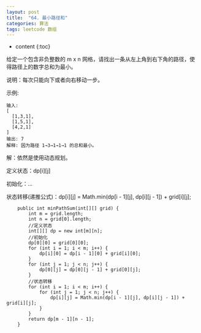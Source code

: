 ```yaml
---
layout: post
title:  "64. 最小路径和"
categories: 算法
tags: leetcode 数组
---
```


* content
{:toc}

<!--more-->

给定一个包含非负整数的 m x n 网格，请找出一条从左上角到右下角的路径，使得路径上的数字总和为最小。

说明：每次只能向下或者向右移动一步。

示例:

```
输入:
[
  [1,3,1],
  [1,5,1],
  [4,2,1]
]
输出: 7
解释: 因为路径 1→3→1→1→1 的总和最小。
```

解：依然是使用动态规划。

定义状态：dp[i][j]

初始化：...

状态转移(递推公式)：dp[i][j] = Math.min(dp[i - 1][j], dp[i][j - 1]) + grid[i][j];

```
    public int minPathSum(int[][] grid) {
        int m = grid.length;
        int n = grid[0].length;
        //定义状态
        int[][] dp = new int[m][n];
        //初始化
        dp[0][0] = grid[0][0];
        for (int i = 1; i < m; i++) {
            dp[i][0] = dp[i - 1][0] + grid[i][0];
        }
        for (int j = 1; j < n; j++) {
            dp[0][j] = dp[0][j - 1] + grid[0][j];
        }
        //状态转移
        for (int i = 1; i < m; i++) {
            for (int j = 1; j < n; j++) {
                dp[i][j] = Math.min(dp[i - 1][j], dp[i][j - 1]) + grid[i][j];
            }
        }
        return dp[m - 1][n - 1];
    }
```
